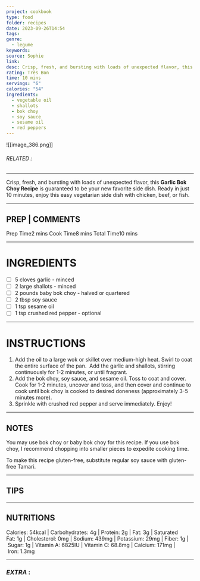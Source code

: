 ```yaml
---
project: cookbook
type: food
folder: recipes
date: 2023-09-26T14:54
tags: 
genre:
  - legume
keywords: 
source: Sophie
link: 
desc: Crisp, fresh, and bursting with loads of unexpected flavor, this Garlic Bok Choy Recipe is guaranteed to be your new favorite side dish.
rating: Très Bon
time: 10 mins
servings: "6"
calories: "54"
ingredients:
  - vegetable oil
  - shallots
  - bok choy
  - soy sauce
  - sesame oil
  - red peppers
---
```


![[image_386.png]]
###### *RELATED* : 
---
Crisp, fresh, and bursting with loads of unexpected flavor, this **Garlic Bok Choy Recipe** is guaranteed to be your new favorite side dish. Ready in just 10 minutes, enjoy this easy vegetarian side dish with chicken, beef, or fish.

---
## PREP | COMMENTS

Prep Time2 mins
Cook Time8 mins
Total Time10 mins

---
# INGREDIENTS

- [ ] 5 cloves garlic - minced
- [ ] 2 large shallots - minced
- [ ] 2 pounds baby bok choy - halved or quartered
- [ ] 2 tbsp soy sauce
- [ ] 1 tsp sesame oil
- [ ] 1 tsp crushed red pepper - optional

---
# INSTRUCTIONS

1. Add the oil to a large wok or skillet over medium-high heat. Swirl to coat the entire surface of the pan.  Add the garlic and shallots, stirring continuously for 1-2 minutes, or until fragrant. 
2. Add the bok choy, soy sauce, and sesame oil. Toss to coat and cover. Cook for 1-2 minutes, uncover and toss, and then cover and continue to cook until bok choy is cooked to desired doneness (approximately 3-5 minutes more). 
3. Sprinkle with crushed red pepper and serve immediately. Enjoy! 

---
## NOTES

You may use bok choy or baby bok choy for this recipe. If you use bok choy, I recommend chopping into smaller pieces to expedite cooking time.

To make this recipe gluten-free, substitute regular soy sauce with gluten-free Tamari.

---
## TIPS



---
## NUTRITIONS

Calories: 54kcal | Carbohydrates: 4g | Protein: 2g | Fat: 3g | Saturated Fat: 1g | Cholesterol: 0mg | Sodium: 439mg | Potassium: 29mg | Fiber: 1g | Sugar: 1g | Vitamin A: 6825IU | Vitamin C: 68.8mg | Calcium: 171mg | Iron: 1.3mg

---
### *EXTRA* :



